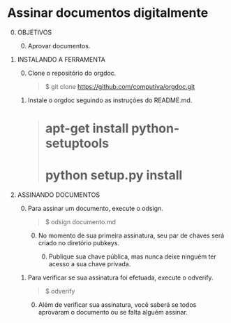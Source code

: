 Assinar documentos digitalmente
===============================

0. OBJETIVOS

	0. Aprovar documentos.

0. INSTALANDO A FERRAMENTA

	0. Clone o repositório do orgdoc.

		> $ git clone https://github.com/computiva/orgdoc.git

	0. Instale o orgdoc seguindo as instruções do README.md.

		>  # apt-get install python-setuptools
		>  # python setup.py install

0. ASSINANDO DOCUMENTOS

	0. Para assinar um documento, execute o odsign.

		> $ odsign documento.md

		0. No momento de sua primeira assinatura, seu par de chaves será criado no diretório pubkeys.
		
			0. Publique sua chave pública, mas nunca deixe ninguém ter acesso a sua chave privada.
	
	0. Para verificar se sua assinatura foi efetuada, execute o odverify.

		> $ odverify

		0. Além de verificar sua assinatura, você saberá se todos aprovaram o documento ou se falta alguém assinar.
